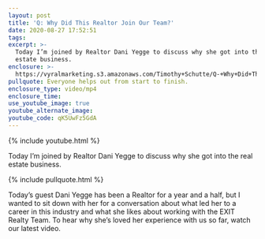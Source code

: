 ```yaml
---
layout: post
title: 'Q: Why Did This Realtor Join Our Team?'
date: 2020-08-27 17:52:51
tags:
excerpt: >-
  Today I’m joined by Realtor Dani Yegge to discuss why she got into the real
  estate business.
enclosure: >-
  https://vyralmarketing.s3.amazonaws.com/Timothy+Schutte/Q-+Why+Did+This+Realtor+Join+Our+Team_.mp4
pullquote: Everyone helps out from start to finish.
enclosure_type: video/mp4
enclosure_time:
use_youtube_image: true
youtube_alternate_image:
youtube_code: qK5UwFz5GdA
---
```


{% include youtube.html %}

Today I’m joined by Realtor Dani Yegge to discuss why she got into the real estate business.

{% include pullquote.html %}

Today’s guest Dani Yegge has been a Realtor for a year and a half, but I wanted to sit down with her for a conversation about what led her to a career in this industry and what she likes about working with the EXIT Realty Team. To hear why she’s loved her experience with us so far, watch our latest video.